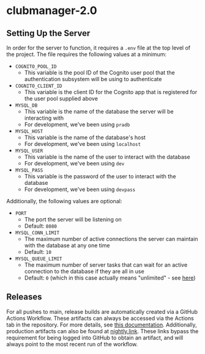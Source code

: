 # clubmanager-2.0

## Setting Up the Server

In order for the server to function, it requires a `.env` file at the top level of the project. The file requires the following values at a minimum:

- `COGNITO_POOL_ID`
  - This variable is the pool ID of the Cognito user pool that the authentication subsystem will be using to authenticate
- `COGNITO_CLIENT_ID`
  - This variable is the client ID for the Cognito app that is registered for the user pool supplied above
- `MYSQL_DB`
  - This variable is the name of the database the server will be interacting with
  - For development, we've been using `pradb`
- `MYSQL_HOST`
  - This variable is the name of the database's host
  - For development, we've been using `localhost`
- `MYSQL_USER`
  - This variable is the name of the user to interact with the database
  - For development, we've been using `dev`
- `MYSQL_PASS`
  - This variable is the password of the user to interact with the database
  - For development, we've been using `devpass`

Additionally, the following values are optional:

- `PORT`
  - The port the server will be listening on
  - Default: `8080`
- `MYSQL_CONN_LIMIT`
  - The maximum number of active connections the server can maintain with the database at any one time
  - Default: `10`
- `MYSQL_QUEUE_LIMIT`
  - The maximum number of server tasks that can wait for an active connection to the database if they are all in use
  - Default: `0` (which in this case actually means "unlimited" - see [here](https://github.com/mysqljs/mysql#pool-options))

## Releases
For all pushes to main, release builds are automatically created via a GitHub Actions Workflow. These artifacts can always be accessed via the Actions tab in the repository. For more details, see [this documentation](https://docs.github.com/en/actions/managing-workflow-runs/downloading-workflow-artifacts). Additionally, production artifacts can also be found at [nightly.link](nightly.link/Squeaky-Training-Wheels/clubmanager-2.0/workflows/main.yml/main). These links bypass the requirement for being logged into GitHub to obtain an artifact, and will always point to the most recent run of the workflow.